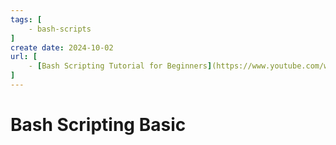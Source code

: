 ```yaml
---
tags: [
    - bash-scripts
]
create date: 2024-10-02
url: [
    - [Bash Scripting Tutorial for Beginners](https://www.youtube.com/watch?v=tK9Oc6AEnR4)
]
---
```


# Bash Scripting Basic

